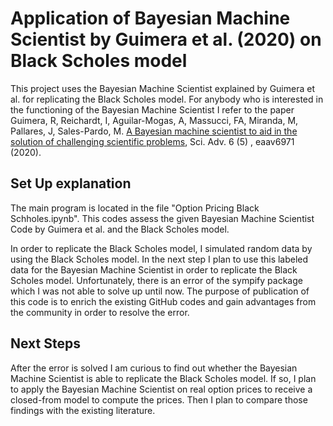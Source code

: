 # Application of Bayesian Machine Scientist by Guimera et al. (2020) on Black Scholes model

This project uses the Bayesian Machine Scientist explained by Guimera et al. for replicating the Black Scholes model.
For anybody who is interested in the functioning of the Bayesian Machine Scientist I refer to the paper 
Guimera, R, Reichardt, I, Aguilar-Mogas, A, Massucci, FA, Miranda, M, Pallares, J, Sales-Pardo, M. [A Bayesian machine scientist to aid in the solution of challenging scientific problems](http://dx.doi.org/10.1126/sciadv.aav6971), Sci. Adv. 6 (5) , eaav6971 (2020).

## Set Up explanation

The main program is located in the file "Option Pricing Black Schholes.ipynb".
This codes assess the given Bayesian Machine Scientist Code by Guimera et al. and the Black Scholes model.

In order to replicate the Black Scholes model, I simulated random data by using the Black Scholes model.
In the next step I plan to use this labeled data for the Bayesian Machine Scientist in order to 
replicate the Black Scholes model. 
Unfortunately, there is an error of the sympify package which I was not able to solve up until now. 
The purpose of publication of this code is to enrich the existing GitHub codes and gain advantages
from the community in order to resolve the error. 


## Next Steps
After the error is solved I am curious to find out whether the Bayesian Machine Scientist is able to replicate the 
Black Scholes model. If so, I plan to apply the Bayesian Machine Scientist on real option prices to receive a
closed-from model to compute the prices. Then I plan to compare those findings with the existing literature. 
